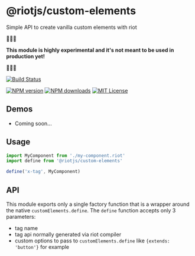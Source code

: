 # @riotjs/custom-elements

Simple API to create vanilla custom elements with riot

:construction::construction::construction:

**This module is highly experimental and it's not meant to be used in production yet!**

:construction::construction::construction:

[![Build Status][travis-image]][travis-url]

[![NPM version][npm-version-image]][npm-url]
[![NPM downloads][npm-downloads-image]][npm-url]
[![MIT License][license-image]][license-url]

## Demos

- Coming soon...


## Usage

```js
import MyComponent from './my-component.riot'
import define from '@riotjs/custom-elements'

define('x-tag', MyComponent)
```

[travis-image]:https://img.shields.io/travis/riot/custom-elements.svg?style=flat-square
[travis-url]:https://travis-ci.org/riot/custom-elements

[license-image]:http://img.shields.io/badge/license-MIT-000000.svg?style=flat-square
[license-url]:LICENSE

[npm-version-image]:http://img.shields.io/npm/v/@riotjs/custom-elements.svg?style=flat-square
[npm-downloads-image]:http://img.shields.io/npm/dm/@riotjs/custom-elements.svg?style=flat-square
[npm-url]:https://npmjs.org/package/@riotjs/custom-elements

## API

This module exports only a single factory function that is a wrapper around the native `customElements.define`. The `define` function accepts only 3 parameters:

- tag name
- tag api normally generated via riot compiler
- custom options to pass to `customElements.define` like `{extends: 'button'}` for example
